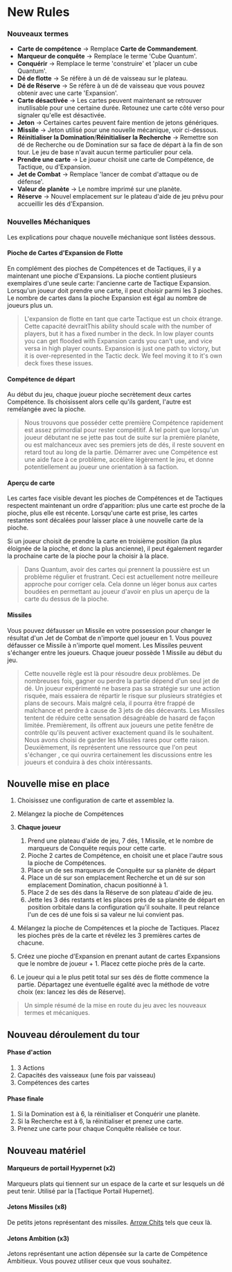 # New Rules



### Nouveaux termes

- **Carte de compétence** -> Remplace **Carte de Commandement**.
- **Marqueur de conquête** -> Remplace le terme 'Cube Quantum'.
- **Conquérir** -> Remplace le terme 'construire' et 'placer un cube Quantum'.
- **Dé de flotte** -> Se réfère à un dé de vaisseau sur le plateau.
- **Dé de Réserve** -> Se réfère à un dé de vaisseau que vous pouvez obtenir avec une carte 'Expansion'.
- **Carte désactivée** -> Les cartes peuvent maintenant se retrouver inutilisable pour une certaine durée. Retounez une carte côté verso pour signaler qu'elle est désactivée.
- **Jeton** -> Certaines cartes peuvent faire mention de jetons génériques.
- **Missile** -> Jeton utilisé pour une nouvelle mécanique, voir ci-dessous.
- **Réinitialiser la Domination**/**Réinitialiser la Recherche** -> Remettre son dé de Recherche ou de Domination sur sa face de départ à la fin de son tour. Le jeu de base n'avait aucun terme particulier pour cela.
- **Prendre une carte** -> Le joueur choisit une carte de Compétence, de Tactique, ou d'Expansion.
- **Jet de Combat** -> Remplace 'lancer de combat d'attaque ou de défense'.
- **Valeur de planète** -> Le nombre imprimé sur une planète.
- **Réserve** -> Nouvel emplacement sur le plateau d'aide de jeu prévu pour accueillir les dés d'Expansion.


### Nouvelles Méchaniques
Les explications pour chaque nouvelle méchanique sont listées dessous.


#### Pioche de Cartes d'Expansion de Flotte
En complément des pioches de Compétences et de Tactiques, il y a maintenant une pioche d'Expansions. La pioche contient plusieurs exemplaires d'une seule carte: l'ancienne carte de Tactique Expansion. Lorsqu'un joueur doit prendre une carte, il peut choisir parmi les 3 pioches. Le nombre de cartes dans la pioche Expansion est égal au nombre de joueurs plus un.

> L'expansion de flotte en tant que carte Tactique est un choix étrange. Cette capacité devraitThis ability should scale with the number of players, but it has a fixed number in the deck. In low player counts you can get flooded with Expansion cards you can't use, and vice versa in high player counts. Expansion is just one path to victory, but it is over-represented in the Tactic deck. We feel moving it to it's own deck fixes these issues.


#### Compétence de départ
Au début du jeu, chaque joueur pioche secrètement deux cartes Compétence. Ils choisissent alors celle qu'ils gardent, l'autre est remélangée avec la pioche.

> Nous trouvons que posséder cette première Compétence rapidement est assez primordial pour rester compétitif. À tel point que lorsqu'un joueur débutant ne se jette pas tout de suite sur la première planète, ou est malchanceux avec ses premiers jets de dés, il reste souvent en retard tout au long de la partie. Démarrer avec une Compétence est une aide face à ce problème, accélère légèrement le jeu, et donne potentiellement au joueur une orientation à sa faction.


#### Aperçu de carte
Les cartes face visible devant les pioches de Compétences et de Tactiques respectent maintenant un ordre d'apparition: plus une carte est proche de la pioche, plus elle est récente. Lorsqu'une carte est prise, les cartes restantes sont décalées pour laisser place à une nouvelle carte de la pioche.

Si un joueur choisit de prendre la carte en troisième position (la plus éloignée de la pioche, et donc la plus ancienne), il peut également regarder la prochaine carte de la pioche pour la choisir à la place.

> Dans Quantum, avoir des cartes qui prennent la poussière est un problème régulier et frustrant. Ceci est actuellement notre meilleure approche pour corriger cela. Cela donne un léger bonus aux cartes boudées en permettant au joueur d'avoir en plus un aperçu de la carte du dessus de la pioche.



#### Missiles

Vous pouvez défausser un Missile en votre possession pour changer le résultat d'un Jet de Combat de n'importe quel joueur en 1. Vous pouvez défausser ce Missile à n'importe quel moment. Les Missiles peuvent s'échanger entre les joueurs. Chaque joueur possède 1 Missile au début du jeu.


> Cette nouvelle règle est là pour résoudre deux problèmes. De nombreuses fois, gagner ou perdre la partie dépend d'un seul jet de dé. Un joueur expérimenté ne basera pas sa stratégie sur une action risquée, mais essaiera de répartir le risque sur plusieurs stratégies et plans de secours. Mais malgré cela, il pourra être frappé de malchance et perdre à cause de 3 jets de dés décevants. Les Missiles tentent de réduire cette sensation désagréable de hasard de façon limitée. Premièrement, ils offrent aux joueurs une petite fenêtre de contrôle qu'ils peuvent activer exactement quand ils le souhaitent. Nous avons choisi de garder les Missiles rares pour cette raison. Deuxièmement, ils représentent une ressource que l'on peut s'échanger , ce qui ouvrira certainement les discussions entre les joueurs et conduira à des choix intéressants.





## Nouvelle mise en place

1. Choisissez une configuration de carte et assemblez la.
1. Mélangez la pioche de Compétences
1. **Chaque joueur**
    1. Prend une plateau d'aide de jeu, 7 dés, 1 Missile, et le nombre de marqueurs de Conquête requis pour cette carte.
    1. Pioche 2 cartes de Compétence, en choisit une et place l'autre sous la pioche de Compétences.
    1. Place un de ses marqueurs de Conquête sur sa planète de départ
    1. Place un dé sur son emplacement Recherche et un dé sur son emplacement Domination, chacun positionné à 1.
    1. Place 2 de ses dés dans la Réserve de son plateau d'aide de jeu.
    1. Jette les 3 dés restants et les places près de sa planète de départ en position orbitale dans la configuration qu'il souhaite. Il peut relance l'un de ces dé une fois si sa valeur ne lui convient pas.

1. Mélangez la pioche de Compétences et la pioche de Tactiques. Placez les pioches près de la carte et révélez les 3 premières cartes de chacune.
1. Créez une pioche d'Expansion en prenant autant de cartes Expansions que le nombre de joueur + 1. Placez cette pioche près de la carte.
1. Le joueur qui a le plus petit total sur ses dés de flotte commence la partie. Départagez une éventuelle égalité avec la méthode de votre choix (ex: lancez les dés de Réserve).


> Un simple résumé de la mise en route du jeu avec les nouveaux termes et mécaniques.







## Nouveau déroulement du tour

#### Phase d'action
1. 3 Actions
1. Capacités des vaisseaux (une fois par vaisseau)
1. Compétences des cartes

#### Phase finale
1. Si la Domination est à 6, la réinitialiser et Conquérir une planète.
1. Si la Recherche est à 6, la réinitialiser et prenez une carte.
1. Prenez une carte pour chaque Conquête réalisée ce tour.






## Nouveau matériel


#### Marqueurs de portail Hyypernet (x2)
Marqueurs plats qui tiennent sur un espace de la carte et sur lesquels un dé peut tenir. Utilisé par la [Tactique Portail Hupernet].

#### Jetons Missiles (x8)
De petits jetons représentant des missiles. [Arrow Chits](https://www.thegamecrafter.com/publish/product/ArrowChit) tels que ceux là.

#### Jetons Ambition (x3)
Jetons représentant une action dépensée sur la carte de Compétence Ambitieux. Vous pouvez utiliser ceux que vous souhaitez.